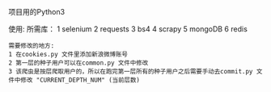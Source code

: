 

项目用的Python3

使用:
    所需库：
        1 selenium
        2 requests
        3 bs4
        4 scrapy
        5 mongoDB
        6 redis

    需要修改的地方:
    1 在cookies.py 文件里添加新浪微博账号
    2 第一层的种子用户可以在common.py 文件中修改
    3 该爬虫是按层爬取用户的，所以在跑完第一层所有的种子用户之后需要手动去commit.py 文件中修改 "CURRENT_DEPTH_NUM" (当前层数)
